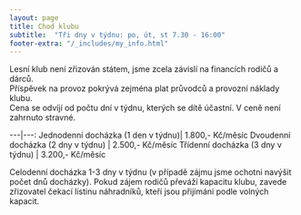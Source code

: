 ```yaml
---
layout: page
title: Chod klubu
subtitle:  "Tři dny v týdnu: po, út, st 7.30 - 16:00"
footer-extra: "/_includes/my_info.html"
---
```


Lesní klub není zřizován státem, jsme zcela závislí na financích rodičů a dárců.  
Příspěvek na provoz pokrývá zejména plat průvodců a provozní náklady klubu.  
Cena se odvíjí od počtu dní v týdnu, kterých se dítě účastní. V ceně není zahrnuto stravné.  

---|---:
Jednodenní docházka (1 den v týdnu)| 1.800,- Kč/měsíc
Dvoudenní docházka (2 dny v týdnu) | 2.500,- Kč/měsíc
Třídenní docházka (3 dny v týdnu)  | 3.200,- Kč/měsíc

Celodenní docházka 1-3 dny v týdnu (v případě zájmu jsme ochotni navýšit počet dnů docházky).
Pokud zájem rodičů převáží kapacitu klubu, zavede zřizovatel čekací listinu náhradníků, kteří jsou přijímáni podle volných kapacit.

